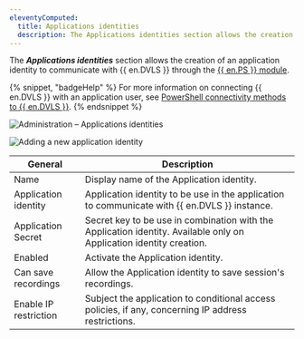 ```yaml
---
eleventyComputed:
  title: Applications identities
  description: The Applications identities section allows the creation of an application identity to communicate with {{ en.DVLS }} through the {{ en.PS }} module.
---
```

The ***Applications identities*** section allows the creation of an application identity to communicate with {{ en.DVLS }} through the [{{ en.PS }} module](https://www.powershellgallery.com/packages/Devolutions.PowerShell/).

{% snippet, "badgeHelp" %}
For more information on connecting {{ en.DVLS }} with an application user, see [PowerShell connectivity methods to {{ en.DVLS }}](/powershell/dvls-powershell/powershell-connectivity/).
{% endsnippet %}

![Administration – Applications identities](https://cdnweb.devolutions.net/docs/DVLS6023_2024_1.png)

![Adding a new application identity](https://cdnweb.devolutions.net/docs/DVLS6022_2024_1.png)

| General               | Description                                                                                               |
|-----------------------|-----------------------------------------------------------------------------------------------------------|
| Name                  | Display name of the Application identity.                                                                      |
| Application identity       | Application identity to be use in the application to communicate with {{ en.DVLS }} instance.                  |
| Application Secret    | Secret key to be use in combination with the Application identity. Available only on Application identity creation. |
| Enabled               | Activate the Application identity.                                                                             |
| Can save recordings   | Allow the Application identity to save session's recordings.                                                   |
| Enable IP restriction | Subject the application to conditional access policies, if any, concerning IP address restrictions.       |
